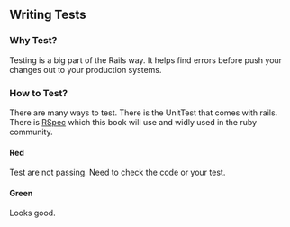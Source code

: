 ## Writing Tests

### Why Test?
Testing is a big part of the Rails way. It helps find errors before push your changes out to your production systems.

### How to Test?
There are many ways to test. There is the UnitTest that comes with rails. There is [RSpec](http://rspec.info) which this book will use and widly used in the ruby community.

#### Red
Test are not passing. Need to check the code or your test.

#### Green
Looks good.